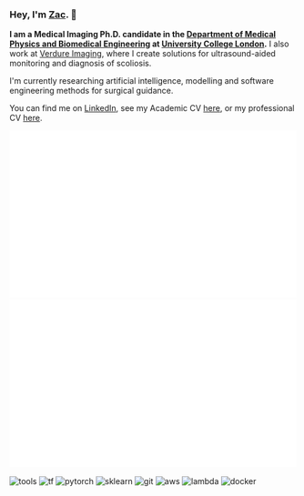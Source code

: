 ### Hey, I'm [Zac](https://zacbaum.github.io/). 👋

**I am a Medical Imaging Ph.D. candidate in the [Department of Medical Physics and Biomedical Engineering](https://www.ucl.ac.uk/medical-physics-biomedical-engineering/) at [University College London](https://www.ucl.ac.uk/).** I also work at [Verdure Imaging](https://verdureimaging.com/), where I create solutions for ultrasound-aided monitoring and diagnosis of scoliosis. 

I'm currently researching artificial intelligence, modelling and software engineering methods for surgical guidance.

You can find me on [LinkedIn](https://www.linkedin.com/in/zacharybaum/), see my Academic CV [here](https://zacbaum.github.io/markdown-cv/), or my professional CV [here](https://www.dropbox.com/s/4wdwlgw7v8l8sfj/ZacBaum-CV-1Page.pdf?dl=0).

<a href="#zacbaum-title">
  <img src="https://raw.githubusercontent.com/zacbaum/github-stats-transparent/output/generated/overview.svg" alt="zacbaum"/>
</a>
<a href="#zacbaum-lang">
  <img src="https://raw.githubusercontent.com/zacbaum/github-stats-transparent/output/generated/languages.svg" alt="zacbaum-langs"/>
</a>

![tools](https://img.shields.io/static/v1?label=&message=tools&color=555&style=flat-square)
![tf](https://img.shields.io/static/v1?logo=tensorflow&label=&message=tensorflow&color=111&logoColor=AAA&style=flat-square)
![pytorch](https://img.shields.io/static/v1?logo=pytorch&label=&message=pytorch&color=111&logoColor=AAA&style=flat-square)
![sklearn](https://img.shields.io/static/v1?logo=scikitlearn&label=&message=sklearn&color=111&logoColor=AAA&style=flat-square)
![git](https://img.shields.io/static/v1?logo=git&label=&message=git&color=111&logoColor=AAA&style=flat-square)
![aws](https://img.shields.io/static/v1?logo=amazonaws&label=&message=aws&color=111&logoColor=AAA&style=flat-square)
![lambda](https://img.shields.io/static/v1?logo=awslambda&label=&message=aws-lambda&color=111&logoColor=AAA&style=flat-square)
![docker](https://img.shields.io/static/v1?logo=docker&label=&message=docker&color=111&logoColor=AAA&style=flat-square)

